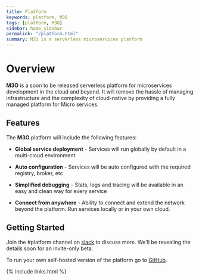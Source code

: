 ```yaml
---
title: Platform
keywords: platform, M3O
tags: [platform, M3O]
sidebar: home_sidebar
permalink: "/platform.html"
summary: M3O is a serverless microservices platform
---
```


# Overview

**M3O** is a soon to be released serverless platform for microservices development in the cloud and beyond. It will remove the 
hassle of managing infrastructure and the complexity of cloud-native by providing a fully managed platform for Micro services.

## Features

The **M3O** platform will include the following features:

- **Global service deployment** - Services will run globally by default in a multi-cloud environment

- **Auto configuration** - Services will be auto configured with the required registry, broker, etc

- **Simplified debugging** - Stats, logs and tracing will be available in an easy and clean way for every service

- **Connect from anywhere** - Ability to connect and extend the network beyond the platform. Run services locally or in your own cloud.

## Getting Started

Join the #platform channel on [slack](https://micro.mu/slack) to discuss more. We'll be revealing the details soon for an invite-only beta. 

To run your own self-hosted version of the platform go to [GitHub](https://github.com/micro/micro/tree/master/platform).

{% include links.html %}
